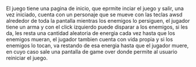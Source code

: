El juego tiene una pagina de inicio, que eprmite inciar el juego y salir, una vez iniciado, cuenta con un personaje que se mueve con las teclas awsd alrededor de toda la pantalla mientras los enemigos lo persiguen, el jugador tiene un arma y con el click izquierdo puede disparar a los enemigos, si les da, les resta una cantidad aleatoria de energia cada vez hasta que los enemigos mueran, el jugador tambien cuenta con vida propia y si los enemigos lo tocan, va restando de esa energia hasta que el jugador muere, en cuyo caso sale una pantalla de game over donde permite al usuario reiniciar el juego.
